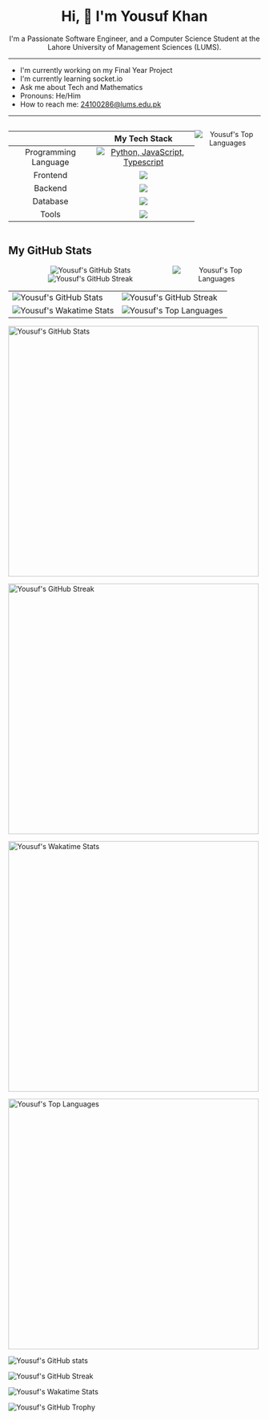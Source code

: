 <div
  align="center"
>

# Hi, 👋 I'm Yousuf Khan
I'm a Passionate Software Engineer, and a Computer Science Student at the Lahore University of Management Sciences (LUMS).
</div>
<hr>

- I'm currently working on my Final Year Project
- I'm currently learning socket.io
- Ask me about Tech and Mathematics
- Pronouns: He/Him
- How to reach me: [24100286@lums.edu.pk](mailto:24100286@lums.edu.pk) 
<hr>

<div align=center 
  style="display: flex; justify-content: space-evenly;"
>


||My Tech Stack|
|:-:|:-:|
|Programming Language | [![Python, JavaScript, Typescript](https://skillicons.dev/icons?i=python,js,ts)](https://skillicons.dev)|
|Frontend | [![](https://skillicons.dev/icons?i=nodejs,react,nextjs,tailwindcss,redux)](https://skillicons.dev)|
|Backend | [![](https://skillicons.dev/icons?i=django,nodejs,expressjs,mongo)](https://skillicons.dev)|
|Database | [![](https://skillicons.dev/icons?i=mongodb,postgres,mysql)](https://skillicons.dev)|
|Tools | [![](https://skillicons.dev/icons?i=git,github,vscode,postman,bash)](https://skillicons.dev)|

![Yousuf's Top Languages](https://github-readme-stats.vercel.app/api/top-langs/?username=Yousuf24100286&theme=radical) 


</div>


## My GitHub Stats
</div>

<div
  align="center"
  style="display: flex; align-items: center;"
>
  <div>
    <img
      src="https://github-readme-stats.vercel.app/api?username=Yousuf24100286&show_icons=true&theme=radical&count_private=true"
      alt="Yousuf's GitHub Stats"
    />
    <img
      src="https://github-readme-streak-stats.herokuapp.com/?user=Yousuf24100286&theme=radical"
      alt="Yousuf's GitHub Streak"
    />
  </div>
  <div>
    <img
      src="https://github-readme-stats.vercel.app/api/top-langs/?username=Yousuf24100286&theme=radical&layout=compact"
      alt="Yousuf's Top Languages"
    />
  </div>
</div>



<table>
  <tr>
    <td>
      <img
        src="https://github-readme-stats.vercel.app/api?username=Yousuf24100286&show_icons=true&theme=radical&count_private=true&width=100%"
        alt="Yousuf's GitHub Stats"
      />
    </td>
    <td>
      <img
        src="https://github-readme-streak-stats.herokuapp.com/?user=Yousuf24100286&theme=radical&width=100%"
        alt="Yousuf's GitHub Streak"
      />
    </td>
  </tr>
  <tr>
    <td>
      <img
        src="https://github-readme-stats.vercel.app/api/wakatime?username=Yousuf24100286&theme=radical"
        alt="Yousuf's Wakatime Stats"
      />
    </td>
    <td>
      <img
        src="https://github-readme-stats.vercel.app/api/top-langs/?username=Yousuf24100286&theme=radical&layout=compact"
        alt="Yousuf's Top Languages"
      />
    </td>
  </tr>
</table>

<img
  src="https://github-readme-stats.vercel.app/api?username=Yousuf24100286&show_icons=true&theme=radical&count_private=true&width=100%"
  alt="Yousuf's GitHub Stats"
  width="500px"
  height="auto"
/>

<img
  src="https://github-readme-streak-stats.herokuapp.com/?user=Yousuf24100286&theme=radical&width=100%"
  alt="Yousuf's GitHub Streak"
  width="500px"
  height="auto"
/>

<img
  src="https://github-readme-stats.vercel.app/api/wakatime?username=Yousuf24100286&theme=radical"
  alt="Yousuf's Wakatime Stats"
  width="500px"
  height="auto"
/>

<img
  src="https://github-readme-stats.vercel.app/api/top-langs/?username=Yousuf24100286&theme=radical&layout=compact"
  alt="Yousuf's Top Languages"
  width="500px"
/>


![Yousuf's GitHub stats](https://github-readme-stats.vercel.app/api?username=Yousuf24100286&show_icons=true&theme=radical&count_private=true&width=100%)

![Yousuf's GitHub Streak](https://github-readme-streak-stats.herokuapp.com/?user=Yousuf24100286&theme=radical&width=100%)

![Yousuf's Wakatime Stats](https://github-readme-stats.vercel.app/api/wakatime?username=Yousuf24100286&theme=radical)

![Yousuf's GitHub Trophy](https://github-profile-trophy.vercel.app/?username=Yousuf24100286&column=4&theme=radical&no-frame=true&no-bg=true&margin-w=15&margin-h=15)


<!-- ![Yousuf's GitHub Activity Graph](https://activity-graph.herokuapp.com/graph?username=Yousuf24100286&theme=react-dark) -->


</div>


<!-- <h2
  style="
    font-size: 2rem; 
    font-weight: 700; 
    color: #ffffff; 
    align-items: center; 
    justify-content: center; 
    display: flex; 
    font-family: 'Inter', sans-serif;"
>My Tech Stack</h2> -->

<!--
**Yousuf24100286/Yousuf24100286** is a ✨ _special_ ✨ repository because its `README.md` (this file) appears on your GitHub profile.

Here are some ideas to get you started:

- 🔭 I’m currently working on ...
- 🌱 I’m currently learning ...
- 👯 I’m looking to collaborate on ...
- 🤔 I’m looking for help with ...
- 💬 Ask me about ...
- 📫 How to reach me: ...
- 😄 Pronouns: ...
- ⚡ Fun fact: ...
-->
